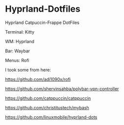 # Hyprland-Dotfiles
Hyprland Catpuccin-Frappe DotFiles

Terminal: Kitty

WM: Hyprland

Bar: Waybar

Menus: Rofi


I took some from here:

https://github.com/adi1090x/rofi

https://github.com/shervinsahba/polybar-vpn-controller

https://github.com/catppuccin/catppuccin

https://github.com/christitustech/mybash

https://github.com/linuxmobile/hyprland-dots


